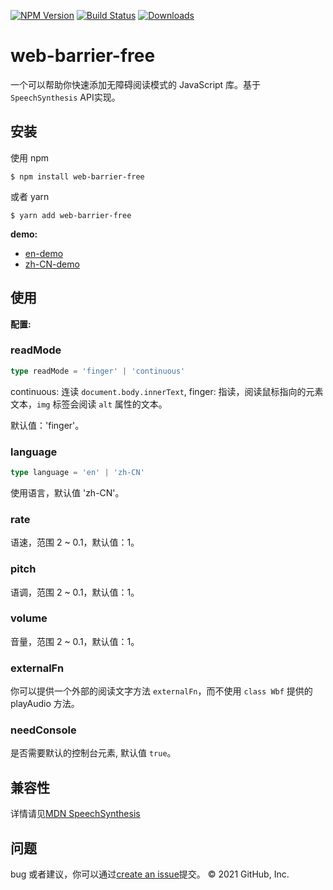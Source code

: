 [![NPM Version](https://img.shields.io/npm/v/web-barrier-free.svg)][npm-url]
[![Build Status](https://app.travis-ci.com/halodong/web-barrier-free.svg?branch=master)](https://www.travis-ci.com)
[![Downloads](http://img.shields.io/npm/dm/web-barrier-free.svg)][npm-url]
<!-- [![Coverage Status](https://coveralls.io/repos/github/halodong/web-barrier-free/badge.svg?branch=master)](https://coveralls.io/github/halodong/web-barrier-free?branch=master) -->
[npm-url]: https://npmjs.org/package/web-barrier-free
# web-barrier-free
一个可以帮助你快速添加无障碍阅读模式的 JavaScript 库。基于 `SpeechSynthesis` API实现。

## 安装

使用 npm
```
$ npm install web-barrier-free
```
或者 yarn

```
$ yarn add web-barrier-free
```

**demo:**
- [en-demo](https://codesandbox.io/s/pedantic-stitch-ru1no)
- [zh-CN-demo](https://halodong.github.io/)

## 使用

**配置:**

### readMode
```ts
type readMode = 'finger' | 'continuous'
```
continuous: 连读 `document.body.innerText`,
finger: 指读，阅读鼠标指向的元素文本，`img` 标签会阅读 `alt` 属性的文本。

默认值：'finger'。
### language
```ts
type language = 'en' | 'zh-CN'
```
使用语言，默认值 'zh-CN'。
### rate
语速，范围 2 ~ 0.1，默认值：1。

### pitch
语调，范围 2 ~ 0.1，默认值：1。

### volume
音量，范围 2 ~ 0.1，默认值：1。

### externalFn
你可以提供一个外部的阅读文字方法 `externalFn`，而不使用 `class Wbf` 提供的 playAudio 方法。
### needConsole
是否需要默认的控制台元素, 默认值 `true`。

## 兼容性
详情请见[MDN SpeechSynthesis](https://developer.mozilla.org/en-US/docs/Web/API/SpeechSynthesis#browser_compatibility)
## 问题

bug 或者建议，你可以通过[create an issue](https://github.com/halodong/web-barrier-free/issues/new)提交。
© 2021 GitHub, Inc.
